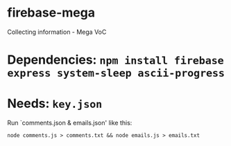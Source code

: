 # firebase-mega
Collecting information - Mega VoC


# Dependencies: `npm install firebase express system-sleep ascii-progress`
# Needs: `key.json`

Run `comments.json & emails.json' like this:

`node comments.js > comments.txt && node emails.js > emails.txt`
